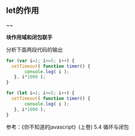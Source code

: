 ## let的作用

 

~~

**块作用域和闭包联手** 



分析下面两段代码的输出

```javascript
for (var i=1; i<=5; i++) { 
  setTimeout( function timer() {
       console.log( i );
   }, i*1000 );
}

for (let i=1; i<=5; i++) { 
  setTimeout( function timer() {
       console.log( i );
   }, i*1000 );
}
```



参考：《你不知道的javascript》(上卷) 5.4 循环与闭包